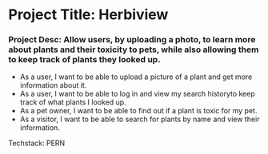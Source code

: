 # Project Title: Herbiview

### Project Desc: Allow users, by uploading a photo, to learn more about plants and their toxicity to pets, while also allowing them to keep track of plants they looked up. 

- As a user, I want to be able to upload a picture of a plant and get more information about it.
- As a user, I want to be able to log in and view my search historyto keep track of what plants I looked up. 
- As a pet owner, I want to be able to find out if a plant is toxic for my pet.
- As a visitor, I want to be able to search for plants by name and view their information. 

Techstack: PERN